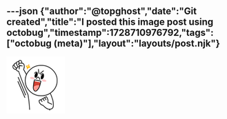 ---json
{"author":"@topghost","date":"Git created","title":"I posted this image post using octobug","timestamp":1728710976792,"tags":["octobug (meta)"],"layout":"layouts/post.njk"}
---


![114.png](/attachments/2024/10/12/114.png)


